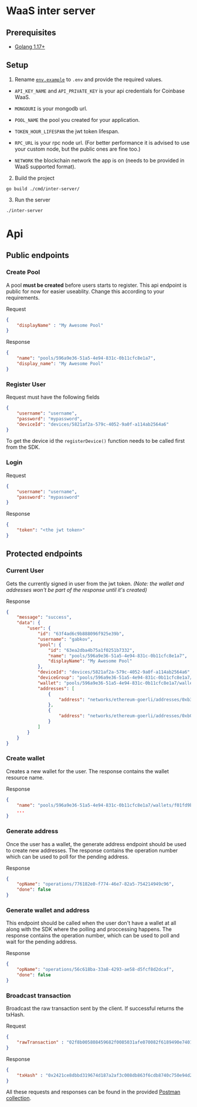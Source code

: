 


# WaaS inter server

## Prerequisites

- [Golang 1.17+](https://go.dev/learn/)
## Setup

1. Rename [`env.example`](env.example) to `.env` and provide the required values.

- `API_KEY_NAME` and `API_PRIVATE_KEY` is your api credentials for Coinbase WaaS.

- `MONGOURI` is your mongodb url.

- `POOL_NAME` the pool you created for your application.

- `TOKEN_HOUR_LIFESPAN` the jwt token lifespan.

- `RPC_URL` is your rpc node url. (For better performance it is advised to use your custom node, but the public ones are fine too.)

- `NETWORK` the blockchain network the app is on (needs to be provided in WaaS supported format).

2. Build the project
```console
go build ./cmd/inter-server/
```

3. Run the server
```console
./inter-server
```

# Api
## Public endpoints
### Create Pool
A pool **must be created** before users starts to register. This api endpoint is public for now for easier useablity. Change this according to your requirements.

Request
```json
{
    "displayName" : "My Awesome Pool"
}
```
Response
```json
{
    "name": "pools/596a9e36-51a5-4e94-831c-0b11cfc8e1a7",
    "display_name": "My Awesome Pool"
}
```
### Register User
Request must have the following fields
```json
{
    "username": "username",
    "password": "mypassword",
    "deviceId": "devices/5821af2a-579c-4052-9a0f-a114ab2564a6"
}
```
To get the device id the `registerDevice()` function needs to be called first from the SDK.

### Login
Request
```json
{
    "username": "username",
    "password": "mypassword"
}
```
Response
```json
{
    "token": "<the jwt token>"
}
```

## Protected endpoints
### Current User
Gets the currently signed in user from the jwt token. *(Note: the wallet and addresses won't be part of the response until it's created)*

Response
```json
{
    "message": "success",
    "data": {
        "user": {
            "id": "63f4ad6c9b888096f925e39b",
            "username": "gabkov",
            "pool": {
                "id": "63ea2dba4b75a1f0251b7332",
                "name": "pools/596a9e36-51a5-4e94-831c-0b11cfc8e1a7",
                "displayName": "My Awesome Pool"
            },
            "deviceId": "devices/5821af2a-579c-4052-9a0f-a114ab2564a6",
            "deviceGroup": "pools/596a9e36-51a5-4e94-831c-0b11cfc8e1a7/deviceGroups/60735a20-7ea5-4a8d-a6d6-4245cd993d7e",
            "wallet": "pools/596a9e36-51a5-4e94-831c-0b11cfc8e1a7/wallets/f01fd9bb-e397-41d4-ab73-faeb54c8aad2",
            "addresses": [
                {
                    "address": "networks/ethereum-goerli/addresses/0xb32Fb49e8591AE7565428cDe33Fc8d86766Ab85C"
                },
                {
                    "address": "networks/ethereum-goerli/addresses/0xb02fde8101dC56E65d59D65A074a3533931edFE3"
                }
            ]
        }
    }
}
```
### Create wallet
Creates a new wallet for the user. The response contains the wallet resource name.

Response
```json
{
    "name": "pools/596a9e36-51a5-4e94-831c-0b11cfc8e1a7/wallets/f01fd9bb-e397-41d4-ab73-faeb54c8aad2",
    ...
}
```

### Generate address
Once the user has a wallet, the generate address endpoint should be used to create new addresses. The response contains the operation number which can be used to poll for the pending address.

Response
```json
{
    "opName": "operations/776182e0-f774-46e7-82a5-754214949c96",
    "done": false
}
```

### Generate wallet and address
This endpoint should be called when the user don't have a wallet at all along with the SDK where the polling and proccessing happens. The response contains the operation number, which can be used to poll and wait for the pending address. 

Response
```json
{
    "opName": "operations/56c618ba-33a8-4293-ae58-d5fcf8d2dcaf",
    "done": false
}
```

### Broadcast transaction
Broadcast the raw transaction sent by the client. If successful returns the txHash.

Request
```json
{
    "rawTransaction" : "02f8b005808459682f0085031afe070082f6189490e74012256d74a12bf64bdcc307522df664440a80b844a9059cbb0000000000000000000000004bfbff52d118696a1d8ab8f6175d8dfbca27c5930000000000000000000000000000000000000000000000008ac7230489e80000c080a09cc6f6c3a4642328a228f73b962ff9c33ecd3d7f34e2dfd30ec9b8797af93338a041a37e5fd14dfcaef190323759308f2e22323fde575a454ebcbf6a73abac092a"
}
```

Response
```json
{
    "txHash" : "0x2421ce8dbbd319674d187a2af3c008db863f6cdb8740c750e94d2c24ff7ad03c"
}
```

All these requests and responses can be found in the provided [Postman collection](/waas-inter-server.postman_collection.json).
